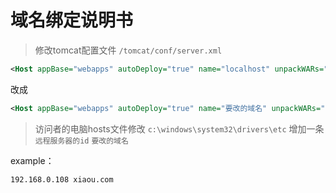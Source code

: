# 域名绑定说明书
> 修改tomcat配置文件 `/tomcat/conf/server.xml`

```xml
<Host appBase="webapps" autoDeploy="true" name="localhost" unpackWARs="true">
```
改成
```xml
<Host appBase="webapps" autoDeploy="true" name="要改的域名" unpackWARs="true">
```
> 访问者的电脑hosts文件修改 `c:\windows\system32\drivers\etc`
> 增加一条 `远程服务器的id` `要改的域名`

example：

```
192.168.0.108 xiaou.com
```

